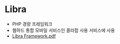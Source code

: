 # Libra
 - PHP 경량 프레임워크
 - 웹하드 통합 모바일 서비스인 콜라팝 사용 서비스에 사용
 - [Libra Framework.pdf](https://github.com/pelero503/Libra/files/12664340/Libra.Framework.pdf)
